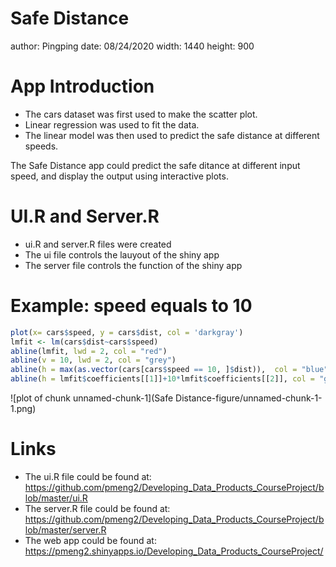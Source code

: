 Safe Distance
========================================================
author: Pingping
date: 08/24/2020
width: 1440
height: 900

App Introduction
========================================================

- The cars dataset was first used to make the scatter plot.
- Linear regression was used to fit the data.
- The linear model was then used to predict the safe distance at different speeds.

The Safe Distance app could predict the safe ditance at different input speed, and display the output using interactive plots.



UI.R and Server.R 
========================================================
 
- ui.R and server.R files were created
- The ui file controls the lauyout of the shiny app
- The server file controls the function of the shiny app


Example: speed equals to 10
========================================================

```r
plot(x= cars$speed, y = cars$dist, col = 'darkgray')
lmfit <- lm(cars$dist~cars$speed)  
abline(lmfit, lwd = 2, col = "red")
abline(v = 10, lwd = 2, col = "grey")
abline(h = max(as.vector(cars[cars$speed == 10, ]$dist)),  col = "blue")
abline(h = lmfit$coefficients[[1]]+10*lmfit$coefficients[[2]], col = "green")
```

![plot of chunk unnamed-chunk-1](Safe Distance-figure/unnamed-chunk-1-1.png)

Links
========================================================
- The ui.R file could be found at: https://github.com/pmeng2/Developing_Data_Products_CourseProject/blob/master/ui.R
- The server.R file could be found at: https://github.com/pmeng2/Developing_Data_Products_CourseProject/blob/master/server.R
- The web app could be found at: https://pmeng2.shinyapps.io/Developing_Data_Products_CourseProject/
